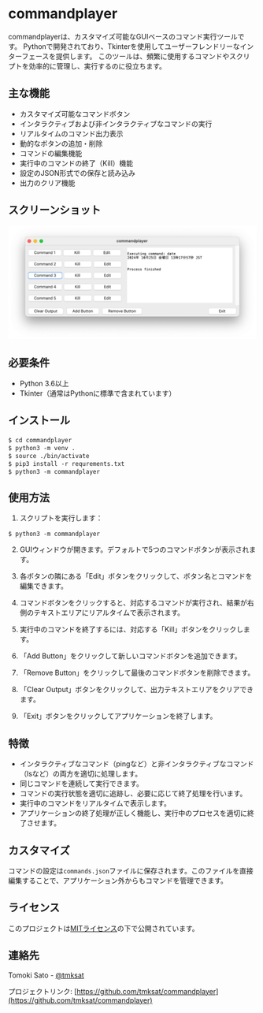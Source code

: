 # commandplayer

commandplayerは、カスタマイズ可能なGUIベースのコマンド実行ツールです。
Pythonで開発されており、Tkinterを使用してユーザーフレンドリーなインターフェースを提供します。
このツールは、頻繁に使用するコマンドやスクリプトを効率的に管理し、実行するのに役立ちます。



## 主な機能

- カスタマイズ可能なコマンドボタン
- インタラクティブおよび非インタラクティブなコマンドの実行
- リアルタイムのコマンド出力表示
- 動的なボタンの追加・削除
- コマンドの編集機能
- 実行中のコマンドの終了（Kill）機能
- 設定のJSON形式での保存と読み込み
- 出力のクリア機能



## スクリーンショット

![Screenshot](./docs/screenshot.png)



## 必要条件

- Python 3.6以上
- Tkinter（通常はPythonに標準で含まれています）



## インストール

```shell
$ cd commandplayer
$ python3 -m venv .
$ source ./bin/activate
$ pip3 install -r requrements.txt
$ python3 -m commandplayer
```



## 使用方法

1. スクリプトを実行します：

```shell
$ python3 -m commandplayer
```

2. GUIウィンドウが開きます。デフォルトで5つのコマンドボタンが表示されます。

3. 各ボタンの隣にある「Edit」ボタンをクリックして、ボタン名とコマンドを編集できます。

4. コマンドボタンをクリックすると、対応するコマンドが実行され、結果が右側のテキストエリアにリアルタイムで表示されます。

5. 実行中のコマンドを終了するには、対応する「Kill」ボタンをクリックします。

6. 「Add Button」をクリックして新しいコマンドボタンを追加できます。

7. 「Remove Button」をクリックして最後のコマンドボタンを削除できます。

8. 「Clear Output」ボタンをクリックして、出力テキストエリアをクリアできます。

9. 「Exit」ボタンをクリックしてアプリケーションを終了します。



## 特徴

- インタラクティブなコマンド（pingなど）と非インタラクティブなコマンド（lsなど）の両方を適切に処理します。
- 同じコマンドを連続して実行できます。
- コマンドの実行状態を適切に追跡し、必要に応じて終了処理を行います。
- 実行中のコマンドをリアルタイムで表示します。
- アプリケーションの終了処理が正しく機能し、実行中のプロセスを適切に終了させます。



## カスタマイズ

コマンドの設定は`commands.json`ファイルに保存されます。このファイルを直接編集することで、アプリケーション外からもコマンドを管理できます。




## ライセンス

このプロジェクトは[MITライセンス](https://choosealicense.com/licenses/mit/)の下で公開されています。



## 連絡先

Tomoki Sato - [@tmksat](https://twitter.com/tmksat)

プロジェクトリンク: [https://github.com/tmksat/commandplayer](https://github.com/tmksat/commandplayer)
